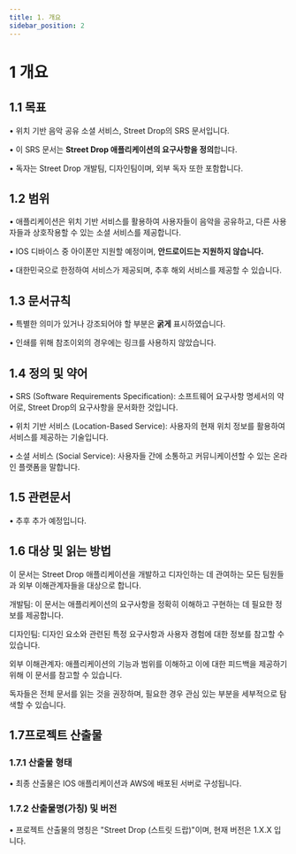 ```yaml
---
title: 1. 개요
sidebar_position: 2
---
```


# 1	개요
## 1.1	목표
•  위치 기반 음악 공유 소셜 서비스, Street Drop의 SRS 문서입니다.


• 이 SRS 문서는 **Street Drop 애플리케이션의 요구사항을 정의**합니다.


•  독자는 Street Drop 개발팀, 디자인팀이며, 외부 독자 또한 포함합니다.


## 1.2	범위

• 애플리케이션은 위치 기반 서비스를 활용하여 사용자들이 음악을 공유하고, 다른 사용자들과 상호작용할 수 있는 소셜 서비스를 제공합니다.


• IOS 디바이스 중 아이폰만 지원할 예정이며, **안드로이드는 지원하지 않습니다.**


• 대한민국으로 한정하여 서비스가 제공되며, 추후 해외 서비스를 제공할 수 있습니다.



## 1.3	문서규칙
• 특별한 의미가 있거나 강조되어야 할 부분은 **굵게** 표시하였습니다.

• 인쇄를 위해 참조이외의 경우에는 링크를 사용하지 않았습니다.



## 1.4	정의 및 약어


• SRS (Software Requirements Specification): 소프트웨어 요구사항 명세서의 약어로, Street Drop의 요구사항을 문서화한 것입니다.


• 위치 기반 서비스 (Location-Based Service): 사용자의 현재 위치 정보를 활용하여 서비스를 제공하는 기술입니다.


• 소셜 서비스 (Social Service): 사용자들 간에 소통하고 커뮤니케이션할 수 있는 온라인 플랫폼을 말합니다.
## 1.5	관련문서
• 추후 추가 예정입니다.

## 1.6	대상 및 읽는 방법
이 문서는 Street Drop 애플리케이션을 개발하고 디자인하는 데 관여하는 모든 팀원들과 외부 이해관계자들을 대상으로 합니다.

개발팀: 이 문서는 애플리케이션의 요구사항을 정확히 이해하고 구현하는 데 필요한 정보를 제공합니다.


디자인팀: 디자인 요소와 관련된 특정 요구사항과 사용자 경험에 대한 정보를 참고할 수 있습니다.


외부 이해관계자: 애플리케이션의 기능과 범위를 이해하고 이에 대한 피드백을 제공하기 위해 이 문서를 참고할 수 있습니다.


독자들은 전체 문서를 읽는 것을 권장하며, 필요한 경우 관심 있는 부분을 세부적으로 탐색할 수 있습니다.


## 1.7프로젝트 산출물


### 1.7.1 	산출물 형태
• 최종 산출물은 IOS 애플리케이션과 AWS에 배포된 서버로 구성됩니다.


### 1.7.2 	산출물명(가칭) 및 버전
• 프로젝트 산출물의 명칭은 "Street Drop (스트릿 드랍)"이며, 현재 버전은 1.X.X 입니다.